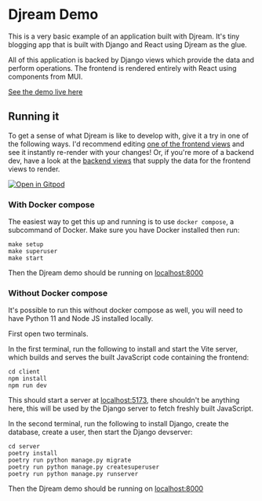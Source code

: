 # Djream Demo

This is a very basic example of an application built with Djream.
It's tiny blogging app that is built with Django and React using Djream as the glue.

All of this application is backed by Django views which provide the data and perform operations.
The frontend is rendered entirely with React using components from MUI.

[See the demo live here](https://demo.djream.io)

## Running it

To get a sense of what Djream is like to develop with, give it a try in one of the following ways.
I'd recommend editing [one of the frontend views](https://github.com/kaedroho/djreampress/blob/main/client/src/views/Home/HomeView.tsx) and see it instantly re-render with your changes!
Or, if you're more of a backend dev, have a look at the [backend views](https://github.com/kaedroho/djreampress/blob/main/server/djreamdemo/posts/views.py) that supply the data for the frontend views to render.

[![Open in Gitpod](https://gitpod.io/button/open-in-gitpod.svg)](https://gitpod.io/#https://github.com/kaedroho/djreampress)

### With Docker compose

The easiest way to get this up and running is to use `docker compose`, a subcommand of Docker. Make sure you have Docker installed then run:

```
make setup
make superuser
make start
```

Then the Djream demo should be running on [localhost:8000](http://localhost:8000)

### Without Docker compose

It's possible to run this without docker compose as well, you will need to have Python 11 and Node JS installed locally.

First open two terminals.

In the first terminal, run the following to install and start the Vite server, which builds and serves the built JavaScript code containing the frontend:

```
cd client
npm install
npm run dev
```

This should start a server at [localhost:5173](http://localhost:5173), there shouldn't be anything here, this will be used by the Django server to fetch freshly built JavaScript.

In the second terminal, run the following to install Django, create the database, create a user, then start the Django devserver:

```
cd server
poetry install
poetry run python manage.py migrate
poetry run python manage.py createsuperuser
poetry run python manage.py runserver
```

Then the Djream demo should be running on [localhost:8000](http://localhost:8000)
